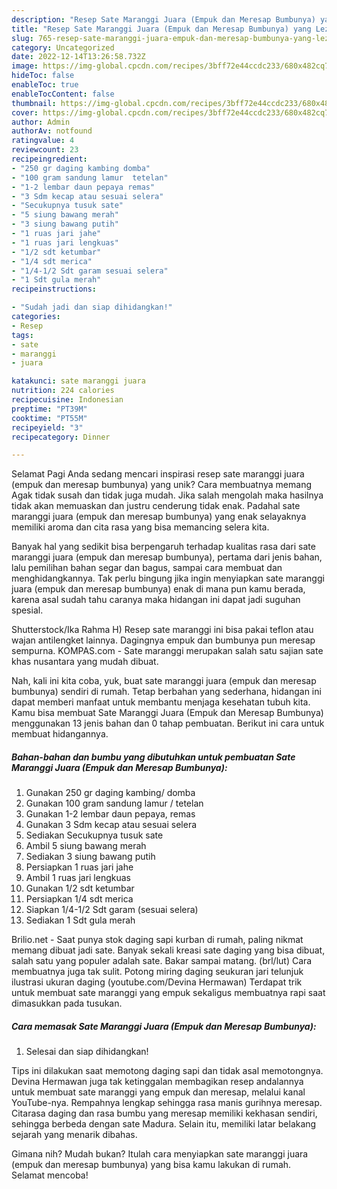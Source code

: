 ```yaml
---
description: "Resep Sate Maranggi Juara (Empuk dan Meresap Bumbunya) yang Lezat"
title: "Resep Sate Maranggi Juara (Empuk dan Meresap Bumbunya) yang Lezat"
slug: 765-resep-sate-maranggi-juara-empuk-dan-meresap-bumbunya-yang-lezat
category: Uncategorized
date: 2022-12-14T13:26:58.732Z
image: https://img-global.cpcdn.com/recipes/3bff72e44ccdc233/680x482cq70/sate-maranggi-juara-empuk-dan-meresap-bumbunya-foto-resep-utama.jpg
hideToc: false
enableToc: true
enableTocContent: false
thumbnail: https://img-global.cpcdn.com/recipes/3bff72e44ccdc233/680x482cq70/sate-maranggi-juara-empuk-dan-meresap-bumbunya-foto-resep-utama.jpg
cover: https://img-global.cpcdn.com/recipes/3bff72e44ccdc233/680x482cq70/sate-maranggi-juara-empuk-dan-meresap-bumbunya-foto-resep-utama.jpg
author: Admin
authorAv: notfound
ratingvalue: 4
reviewcount: 23
recipeingredient:
- "250 gr daging kambing domba"
- "100 gram sandung lamur  tetelan"
- "1-2 lembar daun pepaya remas"
- "3 Sdm kecap atau sesuai selera"
- "Secukupnya tusuk sate"
- "5 siung bawang merah"
- "3 siung bawang putih"
- "1 ruas jari jahe"
- "1 ruas jari lengkuas"
- "1/2 sdt ketumbar"
- "1/4 sdt merica"
- "1/4-1/2 Sdt garam sesuai selera"
- "1 Sdt gula merah"
recipeinstructions:

- "Sudah jadi dan siap dihidangkan!"
categories:
- Resep
tags:
- sate
- maranggi
- juara

katakunci: sate maranggi juara 
nutrition: 224 calories
recipecuisine: Indonesian
preptime: "PT39M"
cooktime: "PT55M"
recipeyield: "3"
recipecategory: Dinner

---
```



Selamat Pagi Anda sedang mencari inspirasi resep sate maranggi juara (empuk dan meresap bumbunya) yang unik? Cara membuatnya memang Agak tidak susah dan tidak juga mudah. Jika salah mengolah maka hasilnya tidak akan memuaskan dan justru cenderung tidak enak. Padahal sate maranggi juara (empuk dan meresap bumbunya) yang enak selayaknya memiliki aroma dan cita rasa yang bisa memancing selera kita.


Banyak hal yang sedikit bisa berpengaruh terhadap kualitas rasa dari sate maranggi juara (empuk dan meresap bumbunya), pertama dari jenis bahan, lalu pemilihan bahan segar dan bagus, sampai cara membuat dan menghidangkannya. Tak perlu bingung jika ingin menyiapkan sate maranggi juara (empuk dan meresap bumbunya) enak di mana pun kamu berada, karena asal sudah tahu caranya maka hidangan ini dapat jadi suguhan spesial.

Shutterstock/Ika Rahma H) Resep sate maranggi ini bisa pakai teflon atau wajan antilengket lainnya. Dagingnya empuk dan bumbunya pun meresap sempurna. KOMPAS.com - Sate maranggi merupakan salah satu sajian sate khas nusantara yang mudah dibuat.


Nah, kali ini kita coba, yuk, buat sate maranggi juara (empuk dan meresap bumbunya) sendiri di rumah. Tetap berbahan yang sederhana, hidangan ini dapat memberi manfaat untuk membantu menjaga kesehatan tubuh kita. Kamu bisa membuat Sate Maranggi Juara (Empuk dan Meresap Bumbunya) menggunakan 13 jenis bahan dan 0 tahap pembuatan. Berikut ini cara untuk membuat hidangannya.

<!--inarticleads1-->

##### Bahan-bahan dan bumbu yang dibutuhkan untuk pembuatan Sate Maranggi Juara (Empuk dan Meresap Bumbunya):

1. Gunakan 250 gr daging kambing/ domba
1. Gunakan 100 gram sandung lamur / tetelan
1. Gunakan 1-2 lembar daun pepaya, remas
1. Gunakan 3 Sdm kecap atau sesuai selera
1. Sediakan Secukupnya tusuk sate
1. Ambil 5 siung bawang merah
1. Sediakan 3 siung bawang putih
1. Persiapkan 1 ruas jari jahe
1. Ambil 1 ruas jari lengkuas
1. Gunakan 1/2 sdt ketumbar
1. Persiapkan 1/4 sdt merica
1. Siapkan 1/4-1/2 Sdt garam (sesuai selera)
1. Sediakan 1 Sdt gula merah


Brilio.net - Saat punya stok daging sapi kurban di rumah, paling nikmat memang dibuat jadi sate. Banyak sekali kreasi sate daging yang bisa dibuat, salah satu yang populer adalah sate. Bakar sampai matang. (brl/lut) Cara membuatnya juga tak sulit. Potong miring daging seukuran jari telunjuk ilustrasi ukuran daging (youtube.com/Devina Hermawan) Terdapat trik untuk membuat sate maranggi yang empuk sekaligus membuatnya rapi saat dimasukkan pada tusukan. 

<!--inarticleads2-->

##### Cara memasak Sate Maranggi Juara (Empuk dan Meresap Bumbunya):


1. Selesai dan siap dihidangkan!

Tips ini dilakukan saat memotong daging sapi dan tidak asal memotongnya. Devina Hermawan juga tak ketinggalan membagikan resep andalannya untuk membuat sate maranggi yang empuk dan meresap, melalui kanal YouTube-nya. Rempahnya lengkap sehingga rasa manis gurihnya meresap. Citarasa daging dan rasa bumbu yang meresap memiliki kekhasan sendiri, sehingga berbeda dengan sate Madura. Selain itu, memiliki latar belakang sejarah yang menarik dibahas. 

Gimana nih? Mudah bukan? Itulah cara menyiapkan sate maranggi juara (empuk dan meresap bumbunya) yang bisa kamu lakukan di rumah. Selamat mencoba!
